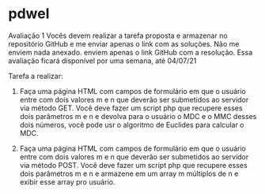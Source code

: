 # pdwel
Avaliação 1
Vocês devem realizar a tarefa proposta e armazenar no repositório GitHub e me enviar apenas o link com as soluções. Não me enviem nada anexado. enviem apenas o link GitHub com a resolução. Essa avaliação ficará disponível por uma semana, até 04/07/21

Tarefa a realizar:

1) Faça uma página HTML com campos de formulário em que o usuário entre com dois valores m e n que deverão ser submetidos ao servidor via método GET. Você deve fazer um script php que recupere esses dois parâmetros m e n e devolva para o usuário o MDC e o MMC desses dois números, você pode usr o algoritmo de Euclides para calcular o MDC.

2) Faça uma página HTML com campos de formulário em que o usuário entre com dois valores m e n que deverão ser submetidos ao servidor via método POST. Você deve fazer um script php que recupere esses dois parâmetros m e n e armazene em um array m múltiplos de n e exibir esse array pro usuário.

